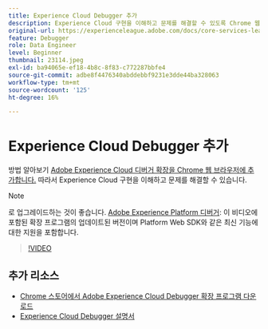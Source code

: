 ```yaml
---
title: Experience Cloud Debugger 추가
description: Experience Cloud 구현을 이해하고 문제를 해결할 수 있도록 Chrome 웹 브라우저에 Adobe Experience Cloud Debugger 확장 프로그램을 추가하는 방법을 알아봅니다.
original-url: https://experienceleague.adobe.com/docs/core-services-learn/tutorials/debugger/add-the-extension.html
feature: Debugger
role: Data Engineer
level: Beginner
thumbnail: 23114.jpeg
exl-id: ba94065e-ef18-4b8c-8f83-c772287bbfe4
source-git-commit: adbe8f4476340abddebbf9231e3dde44ba328063
workflow-type: tm+mt
source-wordcount: '125'
ht-degree: 16%

---
```


# Experience Cloud Debugger 추가

방법 알아보기 [Adobe Experience Cloud 디버거 확장을 Chrome 웹 브라우저에 추가합니다.](https://chrome.google.com/webstore/detail/adobe-experience-cloud-de/ocdmogmohccmeicdhlhhgepeaijenapj) 따라서 Experience Cloud 구현을 이해하고 문제를 해결할 수 있습니다.

>[!NOTE]
>
>로 업그레이드하는 것이 좋습니다. [Adobe Experience Platform 디버거](../overview.md): 이 비디오에 포함된 확장 프로그램의 업데이트된 버전이며 Platform Web SDK와 같은 최신 기능에 대한 지원을 포함합니다.

>[!VIDEO](https://video.tv.adobe.com/v/23114/?quality=12)

## 추가 리소스

* [Chrome 스토어에서 Adobe Experience Cloud Debugger 확장 프로그램 다운로드](https://chrome.google.com/webstore/detail/adobe-experience-cloud-de/ocdmogmohccmeicdhlhhgepeaijenapj)
* [Experience Cloud Debugger 설명서](https://experienceleague.adobe.com/docs/debugger/using/experience-cloud-debugger.html)
